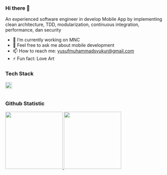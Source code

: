 ### Hi there 👋

<!--
**yusufmuhsyukur/yusufmuhsyukur** is a ✨ _special_ ✨ repository because its `README.md` (this file) appears on your GitHub profile.

Here are some ideas to get you started:

- 🔭 I’m currently working on ...
- 🌱 I’m currently learning ...
- 👯 I’m looking to collaborate on ...
- 🤔 I’m looking for help with ...
- 💬 Ask me about ...
- 📫 How to reach me: ...
- 😄 Pronouns: ...
- ⚡ Fun fact: ...
-->

An experienced software engineer in develop Mobile App by implementing clean architecture, TDD, modularization, continuous integration, performance, dan security
 

- 🔭 I’m currently working on MNC
- 💬 Feel free to ask me about mobile development
- 📫 How to reach me: yusufmuhammadsyukur@gmail.com
- ⚡ Fun fact: Love Art


### Tech Stack
  <a href="https://flutter.dev/"><img align="left" alt="Flutter" title="Flutter" width="21px" src="https://seeklogo.com/images/F/flutter-logo-5086DD11C5-seeklogo.com.png" /></a>
  <br>
  <br>


### Github Statistic
<p align="left">
<a href="https://github.com/yusufmuhsyukur">
  <img height="180em" src="https://github-readme-stats-eight-theta.vercel.app/api?username=yusufmuhsyukur&show_icons=true&theme=algolia&include_all_commits=true&count_private=true"/>
  <img height="180em" src="https://github-readme-stats-eight-theta.vercel.app/api/top-langs/?username=yusufmuhsyukur&layout=compact&langs_count=8&theme=algolia"/>
</a>
</p>
